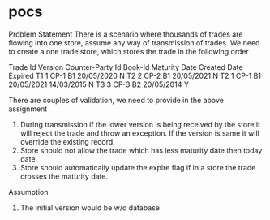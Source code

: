 # pocs
Problem Statement
There is a scenario where thousands of trades are flowing into one store, assume any way of transmission of trades. 
We need to create a one trade store, which stores the trade in the following order

Trade Id	Version	Counter-Party Id	Book-Id	Maturity Date	Created Date	Expired
T1	            1	CP-1	B1	20/05/2020	<today date>	N
T2	            2	CP-2	B1	20/05/2021	<today date>	N
T2	            1	CP-1	B1	20/05/2021	14/03/2015	N
T3	            3	CP-3	B2	20/05/2014	<today date>	Y

There are couples of validation, we need to provide in the above assignment
1.	During transmission if the lower version is being received by the store it will reject the trade and throw an 
    exception. If the version is same it will override the existing record.
2.	Store should not allow the trade which has less maturity date then today date.
3.	Store should automatically update the expire flag if in a store the trade crosses the maturity date.




Assumption
1. The initial version would be w/o database
